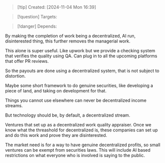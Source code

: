 
>[!tip] Created: [2024-11-04 Mon 16:39]

>[!question] Targets: 

>[!danger] Depends: 

By making the completion of work being a decentralized, AI run, disinterested thing, this further removes the managerial work.

This alone is super useful.  Like upwork but we provide a checking system that verifies the quality using QA.  Can plug in to all the upcoming platforms that offer PR reviews.

So the payouts are done using a decentralized system, that is not subject to distortion.

Maybe some short framework to do genuine securities, like developing a piece of land, and taking on development for that.

Things you cannot use elsewhere can never be decentralized income streams.

But technology should be, by default, a decentralized stream.

Ventures that set up as a decentralized work quality appraiser.  Once we know what the threashold for decentralized is, these companies can set up and do this work and prove they are disinterested.

The market need is for a way to have genuine decentralized profits, so small ventures can be exempt from securities laws.  This will include AI based restrictions on what everyone who is involved is saying to the public.